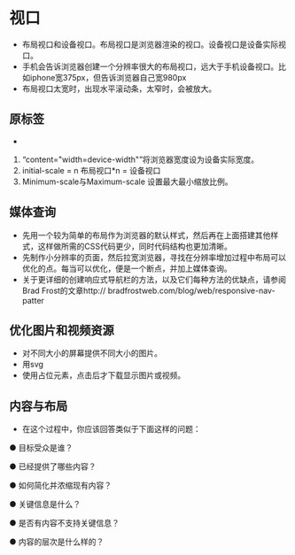 # 视口
- 布局视口和设备视口。布局视口是浏览器渲染的视口。设备视口是设备实际视口。
- 手机会告诉浏览器创建一个分辨率很大的布局视口，远大于手机设备视口。比如iphone宽375px，但告诉浏览器自己宽980px
- 布局视口太宽时，出现水平滚动条，太窄时，会被放大。
## 原标签
-  <meta name="viewport" content="width=device-width" />
1. “content="width=device-width"”将浏览器宽度设为设备实际宽度。
1.  initial-scale = n  布局视口*n = 设备视口
1. Minimum-scale与Maximum-scale 设置最大最小缩放比例。
## 媒体查询
- 先用一个较为简单的布局作为浏览器的默认样式，然后再在上面搭建其他样式，这样做所需的CSS代码更少，同时代码结构也更加清晰。
- 先制作小分辨率的页面，然后拉宽浏览器，寻找在分辨率增加过程中布局可以优化的点。每当可以优化，便是一个断点，并加上媒体查询。
- 关于更详细的创建响应式导航栏的方法，以及它们每种方法的优缺点，请参阅Brad Frost的文章http:// bradfrostweb.com/blog/web/responsive-nav-patter
## 优化图片和视频资源
- 对不同大小的屏幕提供不同大小的图片。
- 用svg
- 使用占位元素，点击后才下载显示图片或视频。
## 内容与布局
- 在这个过程中，你应该回答类似于下面这样的问题：

● 目标受众是谁？

● 已经提供了哪些内容？

● 如何简化并浓缩现有内容？

● 关键信息是什么？

● 是否有内容不支持关键信息？

● 内容的层次是什么样的？
